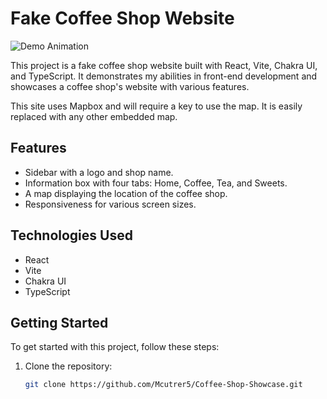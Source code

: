 # Fake Coffee Shop Website

![Demo Animation](https://raw.githubusercontent.com/Mcutrer5/Coffee-Shop-Showcase/master/images/preview.gif)

This project is a fake coffee shop website built with React, Vite, Chakra UI, and TypeScript. It demonstrates my abilities in front-end development and showcases a coffee shop's website with various features.

This site uses Mapbox and will require a key to use the map. It is easily replaced with any other embedded map.

## Features

- Sidebar with a logo and shop name.
- Information box with four tabs: Home, Coffee, Tea, and Sweets.
- A map displaying the location of the coffee shop.
- Responsiveness for various screen sizes.

## Technologies Used

- React
- Vite
- Chakra UI
- TypeScript

## Getting Started

To get started with this project, follow these steps:

1. Clone the repository:

   ```bash
   git clone https://github.com/Mcutrer5/Coffee-Shop-Showcase.git

